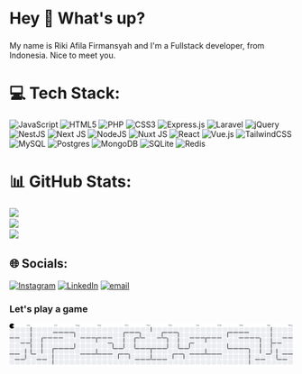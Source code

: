<h1 align="left">Hey 👋 What's up?</h1>

###

<p align="left">My name is Riki Afila Firmansyah and I'm a Fullstack developer, from Indonesia. Nice to meet you.</p>

###

# 💻 Tech Stack:
![JavaScript](https://img.shields.io/badge/javascript-%23323330.svg?style=for-the-badge&logo=javascript&logoColor=%23F7DF1E) ![HTML5](https://img.shields.io/badge/html5-%23E34F26.svg?style=for-the-badge&logo=html5&logoColor=white) ![PHP](https://img.shields.io/badge/php-%23777BB4.svg?style=for-the-badge&logo=php&logoColor=white) ![CSS3](https://img.shields.io/badge/css3-%231572B6.svg?style=for-the-badge&logo=css3&logoColor=white) ![Express.js](https://img.shields.io/badge/express.js-%23404d59.svg?style=for-the-badge&logo=express&logoColor=%2361DAFB) ![Laravel](https://img.shields.io/badge/laravel-%23FF2D20.svg?style=for-the-badge&logo=laravel&logoColor=white) ![jQuery](https://img.shields.io/badge/jquery-%230769AD.svg?style=for-the-badge&logo=jquery&logoColor=white) ![NestJS](https://img.shields.io/badge/nestjs-%23E0234E.svg?style=for-the-badge&logo=nestjs&logoColor=white) ![Next JS](https://img.shields.io/badge/Next-black?style=for-the-badge&logo=next.js&logoColor=white) ![NodeJS](https://img.shields.io/badge/node.js-6DA55F?style=for-the-badge&logo=node.js&logoColor=white) ![Nuxt JS](https://img.shields.io/badge/Nuxt-002E3B?style=for-the-badge&logo=nuxt.js&logoColor=#00DC82) ![React](https://img.shields.io/badge/react-%2320232a.svg?style=for-the-badge&logo=react&logoColor=%2361DAFB) ![Vue.js](https://img.shields.io/badge/vue.js-%2335495e.svg?style=for-the-badge&logo=vuedotjs&logoColor=%234FC08D) ![TailwindCSS](https://img.shields.io/badge/tailwindcss-%2338B2AC.svg?style=for-the-badge&logo=tailwind-css&logoColor=white) ![MySQL](https://img.shields.io/badge/mysql-4479A1.svg?style=for-the-badge&logo=mysql&logoColor=white) ![Postgres](https://img.shields.io/badge/postgres-%23316192.svg?style=for-the-badge&logo=postgresql&logoColor=white) ![MongoDB](https://img.shields.io/badge/MongoDB-%234ea94b.svg?style=for-the-badge&logo=mongodb&logoColor=white) ![SQLite](https://img.shields.io/badge/sqlite-%2307405e.svg?style=for-the-badge&logo=sqlite&logoColor=white) ![Redis](https://img.shields.io/badge/redis-%23DD0031.svg?style=for-the-badge&logo=redis&logoColor=white)
# 📊 GitHub Stats:
![](https://github-readme-stats.vercel.app/api?username=rikiafilafwork&theme=github_dark&hide_border=true&include_all_commits=true&count_private=true)<br/>
![](https://nirzak-streak-stats.vercel.app/?user=rikiafilafwork&theme=github_dark&hide_border=true)<br/>
![](https://github-readme-stats.vercel.app/api/top-langs/?username=rikiafilafwork&theme=github_dark&hide_border=true&include_all_commits=true&count_private=true&layout=compact)

## 🌐 Socials:
[![Instagram](https://img.shields.io/badge/Instagram-%23E4405F.svg?logo=Instagram&logoColor=white)](https://instagram.com/rikiafila) [![LinkedIn](https://img.shields.io/badge/LinkedIn-%230077B5.svg?logo=linkedin&logoColor=white)](https://linkedin.com/in/riki-afila-f-7068631a9) [![email](https://img.shields.io/badge/Email-D14836?logo=gmail&logoColor=white)](mailto:rikiafilaf.work@gmail.com) 

### Let's play a game
<picture>
  <source media="(prefers-color-scheme: dark)" srcset="https://raw.githubusercontent.com/rikiafilafwork/rikiafilafwork/output/pacman-contribution-graph-dark.svg">
  <source media="(prefers-color-scheme: light)" srcset="https://raw.githubusercontent.com/rikiafilafwork/rikiafilafwork/output/pacman-contribution-graph.svg">
  <img alt="pacman contribution graph" src="https://raw.githubusercontent.com/rikiafilafwork/rikiafilafwork/output/pacman-contribution-graph.svg">
</picture>
<!-- Proudly created with GPRM ( https://gprm.itsvg.in ) -->
